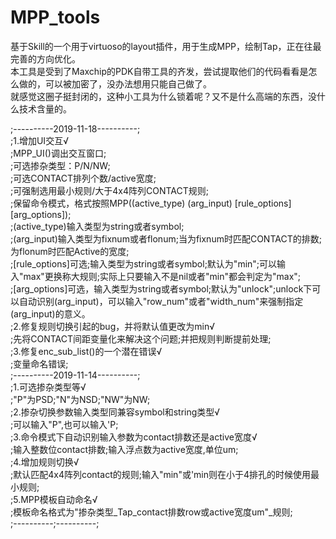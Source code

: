 # MPP_tools  

基于Skill的一个用于virtuoso的layout插件，用于生成MPP，绘制Tap，正在往最完善的方向优化。  
本工具是受到了Maxchip的PDK自带工具的齐发，尝试提取他们的代码看看是怎么做的，可以被加密了，没办法想用只能自己做了。  
就感觉这圈子挺封闭的，这种小工具为什么锁着呢？又不是什么高端的东西，没什么技术含量的。  

;----------2019-11-18----------;  
;1.增加UI交互√  
	;MPP_UI()调出交互窗口;  
	;可选掺杂类型：P/N/NW;  
	;可选CONTACT排列个数/active宽度;  
		;可强制选用最小规则/大于4x4阵列CONTACT规则;  
	;保留命令模式，格式按照MPP((active_type) (arg_input) [rule_options] [arg_options]);  
		;(active_type)输入类型为string或者symbol;  
		;(arg_input)输入类型为fixnum或者flonum;当为fixnum时匹配CONTACT的排数;为flonum时匹配Active的宽度;  
		;[rule_options]可选;输入类型为string或者symbol;默认为"min";可以输入"max"更换称大规则;实际上只要输入不是nil或者"min"都会判定为"max";  
		;[arg_options]可选，输入类型为string或者symbol;默认为"unlock";unlock下可以自动识别(arg_input)，可以输入"row_num"或者"width_num"来强制指定(arg_input)的意义。  
;2.修复规则切换引起的bug，并将默认值更改为min√  
	;先将CONTACT间距变量化来解决这个问题;并把规则判断提前处理;  
;3.修复enc_sub_list()的一个潜在错误√  
	;变量命名错误;  
;----------2019-11-14----------;  
;1.可选掺杂类型等√  
	;"P"为PSD;"N"为NSD;"NW"为NW;  
;2.掺杂切换参数输入类型同兼容symbol和string类型√  
	;可以输入"P",也可以输入'P;  
;3.命令模式下自动识别输入参数为contact排数还是active宽度√  
	;输入整数位contact排数;输入浮点数为active宽度,单位um;  
;4.增加规则切换√  
	;默认匹配4x4阵列contact的规则;输入"min"或'min则在小于4排孔的时候使用最小规则;  
;5.MPP模板自动命名√  
	;模板命名格式为"掺杂类型_Tap_contact排数row或active宽度um"_规则;  
;----------;----------;  

